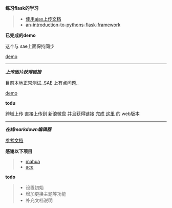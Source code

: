 **练习flask的学习**

>* [使用ajax上传文档](https://github.com/xiyoulaoyuanjia/AboutWeb/blob/master/%E4%BD%BF%E7%94%A8ajax%E4%B8%8A%E4%BC%A0%E6%96%87%E6%A1%A3.md)
>* [an-introduction-to-pythons-flask-framework](http://net.tutsplus.com/tutorials/python-tutorials/an-introduction-to-pythons-flask-framework/)

**已完成的demo**

这个与 sae上面保持同步

[demo](http://xiyoulaoyuanjia.sinaapp.com/)

**************************************
***上传图片获得链接***

目前本地正常测试..SAE 上有点问题..

[demo](xiyoulaoyuanjia.sinaapp.com/getlink)


__todu__

跨域上传 直接上传到 新浪微盘 并且获得链接 完成 [这里](https://github.com/xiyoulaoyuanjia/GetVdiskLink) 的 web版本

*******************************
***在线markdown编辑器***

[参考文档](https://github.com/xiyoulaoyuanjia/AboutWeb/blob/master/%E5%9C%A8%E7%BA%BFmarkdown%E7%BC%96%E8%BE%91%E5%99%A8%E7%9A%84%E8%AF%B4%E6%98%8E%E6%96%87%E6%A1%A3.md)

__感谢以下项目__

>* [mahua](http://mahua.jser.me/)
>* [ace](http://ace.ajax.org/)

__todo__

>* 设置初始
>* 增加更换主题等功能
>* 补充文档说明
